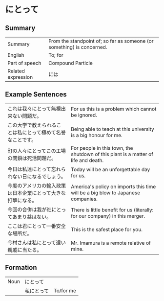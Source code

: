 # にとって

## Summary

<table><tr>   <td>Summary</td>   <td>From the standpoint of; so far as someone (or something) is concerned.</td></tr><tr>   <td>English</td>   <td>To; for</td></tr><tr>   <td>Part of speech</td>   <td>Compound Particle</td></tr><tr>   <td>Related expression</td>   <td>には</td></tr></table>

## Example Sentences

<table><tr>   <td>これは我々にとって無視出来ない問題だ。</td>   <td>For us this is a problem which cannot be ignored.</td></tr><tr>   <td>この大学で教えられることは私にとって極めて名誉なことです。</td>   <td>Being able to teach at this university is a big honour for me.</td></tr><tr>   <td>町の人々にとってこの工場の閉鎖は死活問題だ。</td>   <td>For people in this town, the shutdown of this plant is a matter of life and death.</td></tr><tr>   <td>今日は私達にとって忘れられない日になるでしょう。</td>   <td>Today will be an unforgettable day for us.</td></tr><tr>   <td>今度のアメリカの輸入政策は日本企業にとって大きな打撃になる。</td>   <td>America's policy on imports this time will be a big blow to Japanese companies.</td></tr><tr>   <td>今回の合併は我が社にとってあまり益はない。</td>   <td>There is little benefit for us (literally: for our company) in this merger.</td></tr><tr>   <td>ここは君にとって一番安全な場所だ。</td>   <td>This is the safest place for you.</td></tr><tr>   <td>今村さんは私にとって遠い親戚に当たる。</td>   <td>Mr. Imamura is a remote relative of mine.</td></tr></table>

## Formation

<table class="table"><tbody><tr class="tr head"><td class="td"><span class="bold">Noun</span></td><td class="td"><span class="concept">にとって</span></td><td class="td"></td></tr><tr class="tr"><td class="td"></td><td class="td"><span>私</span><span class="concept">にとって</span></td><td class="td"><span>To/for me</span></td></tr></tbody></table>

